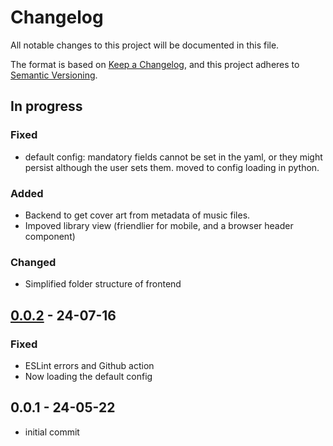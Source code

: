 # Changelog

All notable changes to this project will be documented in this file.

The format is based on [Keep a Changelog](https://keepachangelog.com/en/1.1.0/),
and this project adheres to [Semantic Versioning](https://semver.org/spec/v2.0.0.html).

## In progress

### Fixed
- default config: mandatory fields cannot be set in the yaml, or they
might persist although the user sets them. moved to config loading in python.

### Added
- Backend to get cover art from metadata of music files.
- Impoved library view (friendlier for mobile, and a browser header component)

### Changed
- Simplified folder structure of frontend

## [0.0.2] - 24-07-16

### Fixed
- ESLint errors and Github action
- Now loading the default config

## 0.0.1 - 24-05-22
- initial commit

[0.0.2]: https://github.com/pSpitzner/beets-flask/compare/v0.0.1...v0.0.2
